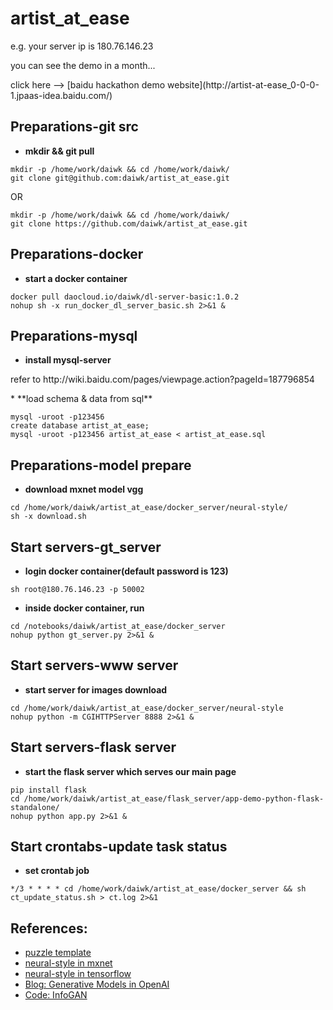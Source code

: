 # artist_at_ease

<p>e.g. your server ip is 180.76.146.23</p>
<p>you can see the demo in a month...</p>
click here --> [baidu hackathon demo website](http://artist-at-ease_0-0-0-1.jpaas-idea.baidu.com/)


Preparations-git src
--------
* **mkdir && git pull**
<pre><code>mkdir -p /home/work/daiwk && cd /home/work/daiwk/
git clone git@github.com:daiwk/artist_at_ease.git
</code></pre>
OR
<pre><code>mkdir -p /home/work/daiwk && cd /home/work/daiwk/
git clone https://github.com/daiwk/artist_at_ease.git
</code></pre>


Preparations-docker
--------
* **start a docker container**
<pre><code>docker pull daocloud.io/daiwk/dl-server-basic:1.0.2
nohup sh -x run_docker_dl_server_basic.sh 2>&1 &
</code></pre>


Preparations-mysql
--------
* **install mysql-server**
<p>refer to
http://wiki.baidu.com/pages/viewpage.action?pageId=187796854
</p>
* **load schema & data from sql**
<pre><code>mysql -uroot -p123456
create database artist_at_ease;
mysql -uroot -p123456 artist_at_ease < artist_at_ease.sql
</code></pre>


Preparations-model prepare
--------
* **download mxnet model vgg**
<pre><code>cd /home/work/daiwk/artist_at_ease/docker_server/neural-style/
sh -x download.sh
</code></pre>


Start servers-gt_server
--------
* **login docker container(default password is 123)**
<pre><code>sh root@180.76.146.23 -p 50002
</code></pre>

* **inside docker container, run**
<pre><code>cd /notebooks/daiwk/artist_at_ease/docker_server
nohup python gt_server.py 2>&1 &
</code></pre>

Start servers-www server
--------
* **start server for images download**
<pre><code>cd /home/work/daiwk/artist_at_ease/docker_server/neural-style
nohup python -m CGIHTTPServer 8888 2>&1 &
</code></pre>


Start servers-flask server
--------
* **start the flask server which serves our main page**
<pre><code>pip install flask
cd /home/work/daiwk/artist_at_ease/flask_server/app-demo-python-flask-standalone/
nohup python app.py 2>&1 &
</code></pre>


Start crontabs-update task status
--------
* **set crontab job**
<pre><code>*/3 * * * * cd /home/work/daiwk/artist_at_ease/docker_server && sh ct_update_status.sh > ct.log 2>&1
</code></pre>


References:
--------
* [puzzle template](http://www.templatemo.com/tm-477-puzzle)
* [neural-style in mxnet](https://github.com/dmlc/mxnet/tree/master/example/neural-style)
* [neural-style in tensorflow](https://github.com/anishathalye/neural-style)
* [Blog: Generative Models in OpenAI](https://openai.com/blog/generative-models/)
* [Code: InfoGAN](https://github.com/openai/InfoGAN)
